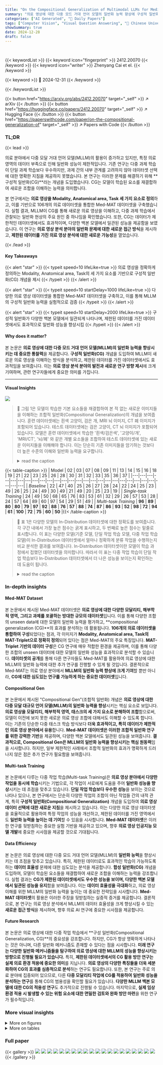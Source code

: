 ```yaml
---
title: "On the Compositional Generalization of Multimodal LLMs for Medical Imaging"
summary: "의료 영상에 대한 다중 모드 거대 언어 모델의 일반화 능력 향상에 구성적 일반화(CG)가 핵심 역할을 수행하며, 제한된 데이터에서도 효과적임을 밝힘."
categories: ["AI Generated", "🤗 Daily Papers"]
tags: ["Computer Vision", "Visual Question Answering", "🏢 Chinese University of Hong Kong, Shenzhen",]
showSummary: true
date: 2024-12-28
draft: false
---
```


<br>

{{< keywordList >}}
{{< keyword icon="fingerprint" >}} 2412.20070 {{< /keyword >}}
{{< keyword icon="writer" >}} Zhenyang Cai et el. {{< /keyword >}}
 
{{< keyword >}} 🤗 2024-12-31 {{< /keyword >}}
 
{{< /keywordList >}}

{{< button href="https://arxiv.org/abs/2412.20070" target="_self" >}}
↗ arXiv
{{< /button >}}
{{< button href="https://huggingface.co/papers/2412.20070" target="_self" >}}
↗ Hugging Face
{{< /button >}}
{{< button href="https://paperswithcode.com/paper/on-the-compositional-generalization-of" target="_self" >}}
↗ Papers with Code
{{< /button >}}




### TL;DR


{{< lead >}}

의료 분야에서 다중 모달 거대 언어 모델(MLLM)의 활용이 증가하고 있지만, 특정 의료 영역의 데이터 부족으로 인해 일반화 성능이 제한적입니다. 기존 연구는 다중 과제 학습이 단일 과제 학습보다 우수하지만, 과제 간의 내부 관계를 고려하지 않아 데이터셋 선택에 대한 명확한 지침을 제공하지 못했습니다. 본 연구는 이러한 문제를 해결하기 위해 **구성적 일반화(CG)**라는 개념을 도입했습니다. CG는 모델이 학습된 요소를 재결합하여 새로운 조합을 이해하는 능력을 의미합니다.

본 연구에서는 **의료 영상을 Modality, Anatomical area, Task 세 가지 요소로 정의**하고, 이를 기반으로 106개의 의료 데이터셋을 통합한 Med-MAT 데이터셋을 구축했습니다. 실험 결과, MLLM이 CG를 통해 새로운 의료 영상을 이해하고, 다중 과제 학습에서 관찰되는 일반화 현상의 주요 원인 중 하나임을 확인했습니다. 또한, CG는 데이터가 제한적인 데이터셋에서도 효과적이며, 다양한 백본 모델에서 일관된 성능을 제공함을 보였습니다. 이 연구는 **의료 영상 분석 분야의 일반화 문제에 대한 새로운 접근 방식**을 제시하고, **제한된 데이터를 가진 의료 영상 분석에 대한 새로운 가능성**을 열었습니다.

{{< /lead >}}


#### Key Takeaways

{{< alert "star" >}}
{{< typeit speed=10 lifeLike=true >}} 의료 영상을 정확하게 정의하는 Modality, Anatomical area, Task의 세 가지 요소를 기반으로 구성적 일반화(CG) 개념을 제시 {{< /typeit >}}
{{< /alert >}}

{{< alert "star" >}}
{{< typeit speed=10 startDelay=1000 lifeLike=true >}} 다양한 의료 영상 데이터셋을 통합한 Med-MAT 데이터셋을 구축하고, 이를 통해 MLLM의 구성적 일반화 능력을 실험적으로 검증 {{< /typeit >}}
{{< /alert >}}

{{< alert "star" >}}
{{< typeit speed=10 startDelay=2000 lifeLike=true >}} 구성적 일반화가 다양한 백본 모델에서 일관되게 나타나며, 제한된 데이터를 가진 데이터셋에서도 효과적으로 일반화 성능을 향상시킴 {{< /typeit >}}
{{< /alert >}}

#### Why does it matter?
본 논문은 **의료 영상에 대한 다중 모드 거대 언어 모델(MLLM)의 일반화 능력을 향상시키는 데 중요한 통찰력**을 제공합니다.  **구성적 일반화(CG)** 개념을 도입하여 MLLM이 새로운 의료 영상을 이해하는 방식을 분석하고, 제한된 데이터를 가진 데이터셋에서도 효과적임을 보여줍니다. 이는 **의료 영상 분석 분야의 발전과 새로운 연구 방향 제시**에 크게 기여하며, 관련 연구자들에게 중요한 의미를 가집니다.

------
#### Visual Insights



![](https://arxiv.org/html/2412.20070/extracted/6099059/images/Train_and_test_CG2.jpg)

> 🔼 그림 1은 모델이 학습한 기본 요소들을 재결합하여 본 적 없는 새로운 이미지들을 이해하는 조합적 일반화(Compositional Generalization)의 개념을 보여줍니다. 훈련 데이터셋에는 흰색 고양이, 검은 개, MRI 뇌 이미지, CT 폐 이미지가 포함되어 있습니다. 테스트 데이터셋에는 검은 고양이, CT 뇌 이미지가 포함되어 있습니다. 모델은 훈련 데이터셋에서 학습한 '흰색/검은색', '고양이/개', 'MRI/CT', '뇌/폐' 와 같은 개별 요소들을 조합하여 테스트 데이터셋에 있는 새로운 이미지들을 이해해야 합니다.  이는 단순히 기존 이미지들을 암기하는 것보다 더 높은 수준의 이해와 일반화 능력을 요구합니다.
> <details>
> <summary>read the caption</summary>
> Figure 1: Examples of Compositional Generalization: The model is required to understand unseen images by recombining the fundamental elements it has learned.
> </details>





{{< table-caption >}}
| Model | 02 | 03 | 07 | 08 | 09 | 11 | 13 | 14 | 15 | 16 | 18 | 19 | 21 | 22 | 23 | 25 | 26 | 28 | 30 | 31 | 32 | 33 | 35 | 36 | 37 |
|---|---|---|---|---|---|---|---|---|---|---|---|---|---|---|---|---|---|---|---|---|---|---|---|---|---|---|
| *Baseline* | 22 | 47 | 40 | 25 | 26 | 27 | 28 | 24 | 22 | 24 | 25 | 23 | 49 | 26 | 25 | 24 | 49 | 30 | 49 | 21 | 49 | 20 | 25 | 23 | 19 |
| *Single-task Training* | 24 | 49 | 50 | 68 | 65 | 76 | 83 | 53 | 61 | 32 | 29 | 26 | 57 | 53 | 28 | 24 | 57 | 64 | 89 | 60 | 97 | 54 | 29 | 51 | 49 |
| *Multi-task Training* | **96** | **89** | **80** | **80** | **79** | **97** | **92** | **88** | **76** | **57** | **88** | **74** | **87** | **86** | **93** | **52** | **98** | **72** | **94** | **61** | **100** | **72** | **75** | **60** | **50** |{{< /table-caption >}}

> 🔼 표 1은 다양한 모델의 In-Distribution 데이터셋에 대한 정확도를 보여줍니다. 각 구간 내에서 가장 높은 점수는 굵게 표시하고, 두 번째로 높은 점수는 밑줄로 표시합니다.  이 표는 다양한 모델(기준 모델, 단일 작업 학습 모델, 다중 작업 학습 모델)이 In-Distribution 데이터셋에서 얼마나 정확하게 분류 작업을 수행하는지 비교 분석한 결과를 보여줍니다.  In-Distribution 데이터셋이란 모델이 학습 과정에서 접했던 데이터셋을 의미합니다.  따라서 이 표는 다중 작업 학습이 단일 작업 학습보다 In-Distribution 데이터셋에서 더 나은 성능을 보이는지 확인하는 데 도움이 됩니다.
> <details>
> <summary>read the caption</summary>
> Table 1: Accuracy of different models on In-Distribution Dataset. Within each segment, bold highlights the best scores, and underlines indicate the second-best.
> </details>





### In-depth insights


#### Med-MAT Dataset
본 논문에서 제시된 Med-MAT 데이터셋은 **의료 영상에 대한 다양한 모달리티, 해부학적 영역, 그리고 과제를 포괄하는 방대한 규모의 데이터셋**입니다.  이를 통해 다양한 조합의 unseen data에 대한 모델의 일반화 능력을 평가하고, **compositional generalization (CG)**의 효과를 분석하는 데 활용됩니다.  **106개의 의료 데이터셋을 통합하여 구성**되었다는 점과, 각 이미지가 **Modality, Anatomical area, Task의 MAT-Triplet으로 정확히 정의**되어 있다는 점은 Med-MAT의 주요 특징입니다.  **MAT-Triplet 기반의 데이터 구성**은 CG 연구에 매우 적합한 환경을 제공하며, 이를 통해 다양한 조합의 unseen 데이터에 대한 모델의 일반화 성능을 효과적으로 분석할 수 있습니다.  **데이터셋의 공개**를 통해 다른 연구자들도 Med-MAT를 활용하여 의료 영상에 대한 MLLM의 일반화 능력에 대한 추가 연구를 진행할 수 있게 될 것입니다.  결론적으로 Med-MAT는 의료 영상 분야에서 **MLLM의 일반화 능력 향상에 크게 기여**할 뿐만 아니라, **CG에 대한 심도있는 연구를 가능하게 하는 중요한 데이터셋**입니다.

#### Compositional Gen
본 논문에서 제시된 "Compositional Gen"(조합적 일반화) 개념은 **의료 영상에 대한 다중 모달 대규모 언어 모델(MLLM)의 일반화 능력을 향상**시키는 핵심 요소로 보입니다.  **의료 영상을 모달리티, 해부학적 영역, 태스크의 세 가지 요소로 분해하여 조합**함으로써, 모델이 이전에 보지 못한 새로운 의료 영상 조합에 대해서도 이해할 수 있도록 합니다. 이는 기존의 단순한 다중 태스크 학습 방식보다 **더욱 효과적이고, 특히 데이터가 제한적인 의료 영상 분야에서 유용**합니다.  **Med-MAT 데이터셋은 이러한 조합적 일반화 연구를 위한 강력한 기반**을 제공하며, 다양한 백본 모델에서도 일관된 성능을 보여줍니다.  **결과적으로, Compositional Gen은 MLLM의 일반화 능력을 향상시키는 핵심 원동력**임을 시사합니다.  하지만,  일부 제한적인 사례에서 조합적 일반화의 효과가 명확하게 드러나지 않은 점은 추가 연구가 필요함을 보여줍니다.

#### Multi-task Training
본 논문에서 다루는 다중 작업 학습(Multi-task Training)은 **의료 영상 분야에서 다양한 작업을 동시에 학습**시키는 기법으로, 각 작업이 서로에게 도움을 주어 **일반화 성능을 향상**시키는 데 초점을 맞추고 있습니다.  **단일 작업 학습보다 우수한 성능**을 보이는 것으로 나타나 있으나,  본 연구에서는 단순히 다양한 작업의 조합이 아닌 작업들 간의 내적 관계, 특히 **구성적 일반화(Compositional Generalization)** 개념을 도입하여  **의료 영상 데이터 선택에 대한 새로운 지침**을 제시하고 있습니다.  이는 다양한 의료 영상 데이터셋을 효율적으로 활용하여 특정 작업의 성능을 개선하고, 제한된 데이터를 가진 영역에서도 **일반화 능력을 높이는 데 기여**할 수 있음을 시사합니다.  **Med-MAT 데이터셋**은 이러한 연구를 뒷받침하는 중요한 실험 기반을 제공하고 있으며, 향후 **의료 영상 인공지능 모델 개발**에 중요한 시사점을 제공할 것으로 기대됩니다.

#### Data Efficiency
본 논문은 의료 영상에 대한 다중 모드 거대 언어 모델(MLLM)의 **일반화 능력**을 향상시키는 데 초점을 맞추고 있습니다. 특히, 제한된 데이터로도 효과적인 학습이 가능하도록 하는 **데이터 효율성** 문제에 대한 심도있는 분석을 제공합니다.  **합성 일반화(CG)** 개념을 도입하여, 모델이 학습된 요소들을 재결합하여 새로운 조합을 이해하는 능력을 강조합니다.  실험 결과는 **CG가 제한된 데이터셋에서도 우수한 성능을 보이며, 다양한 백본 모델에서 일관된 성능을 유지**함을 보여줍니다.  이는 **데이터 효율성을 극대화**하고, 의료 영상 이해를 위한 MLLM의 일반화 능력을 높이는 데 중요한 전략임을 시사합니다.  **Med-MAT 데이터셋**의 활용은 이러한 주장을 뒷받침하는 실증적 증거를 제공합니다.  결론적으로, 본 연구는 의료 영상 분석에서 MLLM의 데이터 효율성을 크게 향상시킬 수 있는 **새로운 접근 방식**을 제시하며, 향후 의료 AI 연구에 중요한 시사점을 제공합니다.

#### Future Research
본 논문은 의료 영상에 대한 다중 작업 학습에서 **구성 일반화(Compositional Generalization, CG)**의 중요성을 강조합니다.  하지만, CG가 항상 명확하게 나타나는 것은 아니며, 다른 일반화 메커니즘도 존재할 수 있다는 점을 시사합니다.  **미래 연구는 다양한 일반화 메커니즘들을 탐구하여 의료 영상에 대한 MLLM의 성능을 향상시키는 방향으로 진행될 필요가 있습니다.**  특히, **제한된 데이터셋에서의 CG 활용 방안 연구는 실제 의료 환경 적용에 중요한 의미**를 지닙니다.  **의료 영상의 다양한 특징들을 더욱 세분화하여 CG의 효과를 심층적으로 분석**하는 연구도 필요합니다.  또한, 본 연구는 주로 의료 분야에 집중되어 있으므로, 다른 **다중 모달리티 작업에 CG를 적용하여 일반화 성능을 분석하는 연구**를 통해 CG의 범용성을 확인할 필요가 있습니다.  **다양한 MLLM 백본 모델에 대한 CG의 적용성 연구**도 추가적으로 진행될 수 있습니다.  마지막으로, **실제 임상 환경 적용 시 발생할 수 있는 위험 요소에 대한 면밀한 검토와 완화 방안 마련**을 위한 연구가 필수적입니다.


### More visual insights

<details>
<summary>More on figures
</summary>


![](https://arxiv.org/html/2412.20070/extracted/6099059/images/mat6.jpg)

> 🔼 그림 2는 Med-MAT 데이터셋을 만드는 과정을 보여줍니다. 106개의 다양한 의료 데이터셋이 모여서 11가지 모달리티, 14개의 해부학적 영역, 13가지 의료 과제를 포함하는 53개의 하위 데이터셋을 생성합니다. 각 하위 데이터셋은 MAT-Triplet (Modality, Anatomical Area, Task)으로 정의되며, 동일한 MAT-Triplet을 공유하는 데이터셋은 통합됩니다. 이 과정을 통해 다양한 의료 영상 데이터의 통합 및 구성을 보여줍니다.  각 데이터셋은 질문-응답 쌍(QA Pairs)으로 변환되어, MLLM(다중 모달 대형 언어 모델) 학습 및 평가에 사용됩니다.
> <details>
> <summary>read the caption</summary>
> Figure 2: The process of integrating a vast amount of labeled medical image data to create Med-MAT.
> </details>



![](https://arxiv.org/html/2412.20070/extracted/6099059/images/qaformat.jpg)

> 🔼 이 그림은 Med-MAT 데이터셋의 질문-응답(QA) 형식 변환 과정을 보여줍니다. 다양한 의료 영상 데이터셋을 VQA 형식으로 변환하는 방법을 단계별로 설명합니다. 먼저, 각 데이터셋의 이미지와 캡션을 바탕으로 질문과 네 가지 선택지가 있는 객관식 문제를 만듭니다. 그런 다음, 각 데이터셋의 특성에 맞는 지침을 추가하여 모델이 질문에 정확하게 답할 수 있도록 돕습니다. 마지막으로 ImageWikiQA 데이터셋을 추가하여 모델의 일반화 성능을 향상시키고 평가 편향을 줄입니다.
> <details>
> <summary>read the caption</summary>
> Figure 3: The QA formatting process of Med-MAT.
> </details>



![](https://arxiv.org/html/2412.20070/x5.png)

> 🔼 그림 4는 다양한 모델에 대해 타겟 데이터셋에서의 정확도 결과를 보여줍니다.  '모든 관련/무관 데이터' 모델은 타겟 데이터와 관련되거나 무관한 모든 데이터셋으로 학습되었습니다. '모드/영역/작업 제외' 모델은 모든 관련 데이터셋으로 학습되었지만, 타겟 데이터와 동일한 요소를 공유하는 데이터셋은 제외하여 의도적으로 CG(합성 일반화)를 방해했습니다. '모든 데이터'는 사용 가능한 모든 학습 세트를 사용합니다. (참고: 일반화를 관찰하기 위해 타겟 데이터는 학습에서 제외되었습니다.)  즉, 이 그림은 다양한 학습 전략(관련 데이터만, 무관 데이터만, 관련 데이터 중 일부 제외)을 사용했을 때의 성능을 비교하여 합성 일반화의 효과를 보여주는 실험 결과입니다.
> <details>
> <summary>read the caption</summary>
> Figure 4: Accuracy results on the Target dataset for various models. ’All Related/Unrelated’ models are trained on all the related or unrelated datasets of the Target Data. ’w/o Modality/Area/Task’ are trained on All Related datasets but omit those sharing the same element as the Target Data, to intentionally disrupt CG. ’All Data’ uses all available training sets. (Note: The Target Data is excluded from training to observe generalization.)
> </details>



</details>




<details>
<summary>More on tables
</summary>


{{< table-caption >}}
| Model | 01 | 04 | 05 | 06 | 10 | 12 | 17 | 20 | 24 | 27 | 29 | 34 |
|---|---|---|---|---|---|---|---|---|---|---|---|---|
| _Baseline_ | 32 | 25 | 33 | **33** | 48 | 27 | 33 | 13 | 34 | 37 | 31 | 20 |
| _Multi-task Training_ | **39** | **26** | **70** | 31 | **58** | **38** | **61** | **40** | **35** | **41** | **55** | **50** |{{< /table-caption >}}
> 🔼 표 2는 모델의 Out-of-Distribution(OOD) 데이터셋에 대한 정확도를 보여줍니다.  OOD 데이터셋은 모델이 훈련 중에 접해보지 못한 새로운 유형의 의료 영상 데이터를 의미합니다.  표는 여러 모델(Baseline, Multi-task Training)의 OOD 데이터셋에 대한 정확도를 보여주며, 각 열은 특정 OOD 데이터셋에 대한 정확도를 나타냅니다. 가장 높은 정확도를 가진 값은 굵게 표시되어 모델의 일반화 성능을 비교하는 데 도움이 됩니다. 이 표는 다양한 모델의 OOD 데이터에 대한 일반화 능력을 평가하는 데 사용됩니다.
> <details>
> <summary>read the caption</summary>
> Table 2: Accuracy of different models on Out-Of-Distribution Dataset. Bold highlights the best scores.
> </details>

{{< table-caption >}}
Related Combination | Target Subset | Target Subset | Baseline | Baseline+ | Trained
---|---|---|---|---:|:---: 
Lung, COVID | Brain, **Cancer** | Lung, Cancer | 25 | 25 | 27
Lung, Cancer | Brain, **State** | Lung, State | 47 | 46 | 50
Brain, Cancer | Lung, **State** | Brain, State | 33 | 50 | 57
Bones, Level | Lung, **State** | Bones, State | 49 | 53 | 51
Bones, Level | Brain, **State** | Bones, State | 49 | 53 | 72
Bones, Level | Breast, **Diseases** | Bones, Diseases | 37 | 33 | 39
Bones, Level | Lung, **Diseases** | Bones, Diseases | 37 | 33 | 43
Bones, Level | Chest, **Diseases** | Bones, Diseases | 37 | 31 | 43
Bones, State | Breast, **Diseases** | Bones, Diseases | 37 | 37 | 43
Bones, State | Lung, **Diseases** | Bones, Diseases | 37 | 37 | 43
Lung, COVID | Breast, **Diseases** | Lung, Diseases | 49 | 48 | 51
Lung, COVID | Bones, **Diseases** | Lung, Diseases | 49 | 48 | 52
Lung, COVID | Chest, **Diseases** | Lung, Diseases | 49 | 48 | 51
CT, Cancer | X-ray, **COVID** | CT, COVID | 47 | 46 | 72
CT, COVID | X-ray, **Diseases** | X-ray, COVID | 30 | 21 | 49
CT, State | X-ray, **Diseases** | X-ray, State | 30 | 21 | 46
CT, State | X-ray, **Cancer** | CT, Cancer | 33 | 28 | 28
CT, Brain(State) | X-ray, **Bones** | X-ray, Brain | 49 | 49 | 91
CT, Brain | X-ray, **Lung** | X-ray, Brain | 49 | 50 | 81
CT, Brain(Cancer) | X-ray, **Bones** | X-ray, Brain | 25 | 51 | 74
CT, Brain | X-ray, **Lung** | X-ray, Brain | 49 | 52 | 52
X-ray, Brain | CT, Lung(State) | CT, Brain(State) | 33 | 50 | 60
X-ray, Lung | CT, Brain | CT, Lung(Cancer) | 25 | 25 | 36
X-ray, Lung | CT, Brain(State) | CT, Lung | 47 | 50 | 81
X-ray, Lung | CT, Brain(Cancer) | CT, Lung | 47 | 50 | 71
CT, Lung (State) | X-ray, Bones | X-ray, Lung | 30 | 32 | 28
CT, Lung (State) | X-ray, Brain | X-ray, Lung | 30 | 32 | 35
CT, Lung (Cancer) | X-ray, Bones | X-ray, Lung | 30 | 32 | 41
CT, Lung (Cancer) | X-ray, Brain | X-ray, Lung | 30 | 32 | 42
Der, Skin, Cancer | FP, Fundus, **Diseases** | Der, Skin, Diseases | 25 | 29 | 33
Der, Skin, Cancer | OCT, Retine, **Diseases** | Der, Skin, Diseases | 25 | 29 | 33
Der, Skin, Diseases | DP, Mouth, **Cancer** | Der, Skin, Cancer | 40 | 33 | 63
Der, Skin, Diseases | Mic, Cell, **Cancer** | Der, Skin, Cancer | 40 | 33 | 63
DP, Mouth, State | Der, Skin, **Cancer** | DP, Mouth, Cancer | 48 | 50 | 52
DP, Mouth, State | Mic, Cell, **Cancer** | DP, Mouth, Cancer | 48 | 50 | 55
FP, Fundus, Diseases | Mic, Cell, **Level** | FP, Fundus, Level | 33 | 36 | 42
Mic, Cell, Cell Identification | FP, Fundus, **Level** | Mic, Cell, Level | 23 | 33 | 32
Mic, Cell, Cell identification | Der, Skin, **Cancer** | Mic, Cell, Cancer | 49 | 50 | 50
Mic, Cell, Cell identification | DP, Mouth, **Cancer** | Mic, Cell, Cancer | 49 | 51 | 62
Mic, Cell, Level | Der, Skin, **Cancer** | Mic, Cell, Cancer | 49 | 51 | 52
Mic, Cell, Level | DP, Mouth, **Cancer** | Mic, Cell, Cancer | 49 | 51 | 58
Mic, Cell, Cancer | FP, Fundus, **Level** | Mic, Cell, Level | 23 | 24 | 27{{< /table-caption >}}
> 🔼 표 3은 다양한 의료 영상 분류 작업에 대한 모델의 일반화 성능을 보여줍니다. '관련 조합' 열은 모델 학습에 사용된 데이터셋 조합을 나타내고, '목표 하위 집합' 열은 모델의 성능을 평가하기 위해 사용된 데이터셋을 나타냅니다. '기준', '기준+', '학습' 열은 각각 모델이 학습 없이, 무작위로 선택된 무관련 데이터로 학습된 경우, 그리고 관련 데이터로 학습된 경우의 정확도를 나타냅니다. 표의 녹색 영역은 성공적인 일반화를, 빨간색 영역은 일반화 실패를 나타냅니다. 네 개의 영역으로 구분된 부분은 고정된 모달리티, 고정된 해부학적 영역, 고정된 작업, 그리고 모달리티-해부학적 영역 쌍 조합의 네 가지 다른 방향 유형을 나타냅니다.
> <details>
> <summary>read the caption</summary>
> Table 3: Generalization results on classification datasets: 'Related Combination' is the training set, 'Target Subset' is the goal. Baseline, Baseline+, and Trained represent the model’s accuracy without training, trained on randomly sampled unrelated data, and trained on related data, respectively. Green section indicates successful generalization, while red section denotes failure. The 4 segmented areas represent different Direction Types: fixed modality, fixed area, fixed task, and modality-area paired combinations.
> </details>

{{< table-caption >}}
| Related Combination | Target Subset | Baseline | Trained |
|---|---|---|---| 
| **CT** - Subset02 | **Brain** - Subset22 | **Cancer** - Subset07 | CT, Brain, Cancer | 28 | 26 |
| **CT** - Subset03 | **Brain** - Subset22 | **Cancer** - Subset21 | CT, Brain, Cancer | 28 | 25 |
| **CT** - Subset02 | **Brain** - Subset22 | **State** - Subset09 | CT, Brain, State | 33 | 64 |
| **CT** - Subset03 | **Brain** - Subset22 | **State** - Subset26 | CT, Brain, State | 33 | 70 |
| **X-ray** - Subset25 | **Lung** - Subset03 | **Diseases** - Subset02 | X-ray, Lung, Diseases | 30 | 45 |
| **X-ray** - Subset26 | **Lung** - Subset03 | **Diseases** - Subset02 | X-ray, Lung, Diseases | 30 | 38 |
| **X-ray** - Subset26 | **Lung** - Subset03 | **Diseases** - Subset08 | X-ray, Lung, Diseases | 30 | 44 |
| **X-ray** - Subset26 | **Breast** - Subset24 | **Diseases** - Subset02 | X-ray, Breast, Diseases | 31 | 32 |
| **X-ray** - Subset28 | **Breast** - Subset24 | **Diseases** - Subset08 | X-ray, Breast, Diseases | 31 | 52 |{{< /table-caption >}}
> 🔼 표 4는 MAT-Triplet의 세 가지 요소를 제공하는 세 가지 데이터셋에서의 일반화 결과를 보여줍니다. 이 표는 세 가지 다른 데이터셋의 MAT-Triplet 요소를 사용하여 모델의 일반화 성능을 평가하기 위한 실험 결과를 보여줍니다. '관련 조합' 열은 훈련에 사용된 데이터셋을 나타내고, '대상 하위 집합' 열은 모델의 성능을 평가한 데이터셋을 나타냅니다. '기준' 열은 훈련 없이 모델의 정확도를 나타내고, '훈련됨' 열은 관련 데이터로 훈련된 모델의 정확도를 나타냅니다. 녹색 영역은 성공적인 일반화를 나타내고, 빨간색 영역은 실패를 나타냅니다. 이 표는 3가지 요소 모두 다른 데이터셋에서 가져온 경우에도 모델이 일반화할 수 있음을 보여줍니다.
> <details>
> <summary>read the caption</summary>
> Table 4: Generalization results from 3 datasets providing different elements of MAT-Triplet (RQ 3). 'Related Combination' is the training set, 'Target Subset' is the goal. Baseline, and Trained represent the model’s accuracy without training and trained on Related data, respectively. Green section indicates successful generalization, while red section denotes failure.
> </details>

{{< table-caption >}}
| Related Combination | Target Subset | Target Subset | Baseline | Trained |
|---|---|---|---|---|
| Lung, Lung Det | Bones, **Diseases** | Lung, Diseases | 49 | 52 |
| Lung, Lung Det | Breast, **Diseases** | Lung, Diseases | 49 | 54 |
| Bones, Spinal Error Det | Breast, **Diseases** | Bones, Diseases | 20 | 30 |
| Bones, Spinal Error Det | Lung, **Diseases** | Bones, Diseases | 20 | 33 |
| MRI, **Diseases Det** | End, Level | End, Diseases | 24 | 27 |
| X-ray, Lung Det | CT, **COVID** | X-ray, COVID | 23 | 26 |
| Der, Skin, Cancer Det | FP, Fundus, **Diseases** | Der, Skin, Diseases | 24 | 29 |
| Mic, Cell, Cancer Det | CT, Kidney, **Diseases** | Mic, Cell, Diseases | 24 | 26 |{{< /table-caption >}}
> 🔼 표 5는 NEXT-Chat 모델을 사용하여 검출 및 분류 작업을 결합하여 분류 대상 데이터셋을 일반화하는 실험 결과를 보여줍니다.  '관련 조합' 열은 훈련에 사용된 데이터셋을 나타내고, '대상 하위 데이터셋' 열은 일반화 성능을 평가하기 위한 목표 데이터셋을 나타냅니다.  '기준' 열은 훈련 없이 모델의 정확도를, '훈련됨' 열은 관련 데이터로 훈련된 모델의 정확도를 보여줍니다.  녹색 영역은 성공적인 일반화를, 빨간색 영역은 실패를 나타냅니다. 표는 고정 모달리티, 고정 영역, 모달리티-영역 쌍 조합 등 네 가지 방향 유형으로 구분된 결과를 보여줍니다. 이를 통해 다양한 조합 방식에 따른 모델의 일반화 성능을 분석합니다.
> <details>
> <summary>read the caption</summary>
> Table 5: Result of NEXT-Chat on CG by using detection and classification tasks to generalize classification Target dataset. Generalization results on classification datasets: 'Related Combination' is the training set, 'Target Subset' is the goal. Baseline and Trained represent the model’s accuracy without training and trained on related data, respectively. Green section indicates successful generalization, while red section denotes failure. The 4 segmented areas represent different Direction Types: fixed modality, fixed area, and modality-area paired combinations.
> </details>

{{< table-caption >}}
| Related Combination | Target Subset | Baseline | Trained |
|---|---|---|---| 
| Lung, Lung Det | Bones, **Diseases** | Lung, Diseases | 41 | 47 |
| Lung, Lung Det | Breast, **Diseases** | Lung, Diseases | 41 | 49 |
| Bones, Spinal Error Det | Breast, **Diseases** | Bones, Diseases | 31 | 35 |
| Bones, Spinal Error Det | Lung, **Diseases** | Bones, Diseases | 31 | 37 |
| MRI, **Diseases Det** | End, Level | End, Diseases | 24 | 26 |
| X-ray, Lung Det | CT, **COVID** | X-ray, COVID | 22 | 23 |
| Der, Skin, Cancer Det | FP, Fundus, **Diseases** | Der, Skin, Diseases | 27 | 30 |
| Mic, Cell, Cancer Det | CT, Kidney, **Diseases** | Mic, Cell, Diseases | 20 | 24 |{{< /table-caption >}}
> 🔼 표 6은 MiniGPT-v2 모델을 사용하여 검출 및 분류 작업을 통해 분류 대상 데이터셋을 일반화하는 과정에서의 조합 일반화(CG) 결과를 보여줍니다.  '관련 조합' 열은 훈련에 사용된 데이터셋을, '대상 하위 데이터셋' 열은 일반화 목표 데이터셋을 나타냅니다.  '기준' 열은 훈련 없이 모델의 정확도를, '훈련됨' 열은 관련 데이터로 훈련된 모델의 정확도를 나타냅니다. 녹색 영역은 성공적인 일반화를, 빨간색 영역은 실패를 나타냅니다. 세 개의 구분된 영역은 세 가지 방향 유형(고정 모드, 고정 영역, 모드-영역 쌍 조합)을 나타냅니다. 이 표는 다양한 데이터 조합이 MiniGPT-v2 모델의 일반화 성능에 미치는 영향을 분석하고, 어떤 조합이 효과적이고 어떤 조합이 효과적이지 않은지 보여줍니다.
> <details>
> <summary>read the caption</summary>
> Table 6: Result of MiniGPT-v2 on CG by using detection and classification tasks to generalize classification Target dataset. Generalization results on classification datasets: 'Related Combination' is the training set, 'Target Subset' is the goal. Baseline and Trained represent the model’s accuracy without training and trained on related data, respectively. Green section indicates successful generalization, while red section denotes failure. The 3 segmented areas represent different Direction Types: fixed modality, fixed area, and modality-area paired combinations.
> </details>

{{< table-caption >}}
| Related Combination | Target Subset | Baseline | Trained |
|---|---|---|---| 
| **Bones**, State, Breast, **Diseases** | **Bones**, Diseases | 61 | 65 |
| **Lung**, COVID, Bones, **Diseases** | **Lung**, Diseases | 80 | 91 |
| CT, **COVID**, X-ray, **Diseases** | **X-ray**, COVID | 35 | 40 |
| CT, **State**, X-ray, **Diseases** | **X-ray**, State | 35 | 43 |
| X-ray, **Lung**, CT, Brain(Cancer) | **CT**, Lung | 32 | 33 |
| X-ray, **Lung**, CT, Brain | **CT**, Lung(Cancer) | 65 | 72 |
| **FP**, Fundus, Diseases, Mic, Cell, **Level** | **FP**, Fundus, Level | 48 | 45 |
| **Mic**, Cell, Cell Identification, FP, Fundus, **Level** | **Mic**, Cell, Level | 34 | 41 |{{< /table-caption >}}
> 🔼 표 7은 Med-MAT 데이터셋의 일부 분류 데이터셋에서 Qwen2-VL 모델의 성능을 보여줍니다.  각 행은 특정 훈련 데이터 조합(관련 데이터 조합)과 테스트 데이터셋(타겟 서브셋)을 나타내며, 모델이 타겟 데이터셋에 대해 얼마나 잘 일반화하는지 평가합니다. 녹색 영역은 성공적인 일반화를, 빨간색 영역은 일반화 실패를 나타냅니다. 이 표는 다중 작업 학습에서의 조성 일반화(CG)의 효과를 분석하는 데 사용됩니다.  다양한 방식으로 고정된 모달리티, 고정된 해부학적 영역, 고정된 작업, 그리고 모달리티-해부학적 영역 쌍 조합을 통해 CG의 영향을 평가합니다.
> <details>
> <summary>read the caption</summary>
> Table 7: Result of Qwen2-VL on selected classification datasets in Med-MAT. Green section indicates successful generalization, while red section denotes failure.
> </details>

{{< table-caption >}}
| Related Combination | Target Subset | Baseline | Trained |
|---|---|---|---| 
| Bones, State | Breast, **Diseases** | Bones, Diseases | 52 | 59 |
| Lung, COVID | Bones, **Diseases** | Lung, Diseases | 64 | 75 |
| CT, **COVID** | X-ray, Diseases | X-ray, COVID | 33 | 38 |
| CT, **State** | X-ray, Diseases | X-ray, State | 33 | 41 |
| X-ray, **Lung** | CT, Brain(Cancer) | CT, Lung | 31 | 29 |
| X-ray, **Lung** | CT, Brain | CT, Lung(Cancer) | 49 | 57 |
| FP, Fundus, Diseases | Mic, Cell, **Level** | FP, Fundus, Level | 55 | 61 |
| Mic, Cell, Cell Identification | FP, Fundus, **Level** | Mic, Cell, Level | 10 | 32 |{{< /table-caption >}}
> 🔼 표 8은 Med-MAT 데이터셋의 일부 분류 데이터셋에 대해 Llama-3.2-Vision 모델의 일반화 성능을 보여줍니다.  표는 관련 데이터 조합(훈련 세트)과 대상 데이터셋(테스트 세트)을 보여주고, 각각에 대한 기준 성능(Baseline, 훈련 없이), 관련 데이터로 훈련된 모델의 성능(Trained)을 나타냅니다.  녹색 영역은 성공적인 일반화를, 빨간색 영역은 일반화 실패를 나타냅니다.  이를 통해 특정 데이터 조합이 모델의 일반화 능력에 미치는 영향을 분석하고, Llama-3.2-Vision 모델의 일반화 성능을 평가합니다.
> <details>
> <summary>read the caption</summary>
> Table 8: Result of Llama-3.2-Vision on selected classification datasets in Med-MAT. Green section indicates successful generalization, while red section denotes failure.
> </details>

{{< table-caption >}}
| Subset No. | Modality | Anatomical Area | Task | Datasets No. |
|---|---|---|---|---|
| 01 | Co | Cervix | Cervical Picture Quality Evaluation | 1 |
| 02 | CT | Kidney | Kidney Diseases Classification | 2 |
| 03 | CT | Lung | COVID-19 Classification | 3,4,6 |
| 04 | CT | Lung | Lung Cancer Classification | 5 |
| 05 | CT | Brain | Brain Hemorrhage Classification | 7 |
| 06 | CT | Brain | Brain Cancer Classification | 8 |
| 07 | Der | Skin | Melanoma Type Classification | 10 |
| 08 | Der | Skin | Skin Diseases Classification | 9, 11-15, 71, 72, 74 |
| 09 | DP | Mouth | Teeth Condition Classification | 16 |
| 10 | DP | Mouth | Oral Cancer Classification | 17 |
| 11 | End | Intestine | Intestine Cleanliness Level | 18 |
| 12 | End | Bladder | Cancer Degree Classification | 19 |
| 13 | End | Intestine | Intestine Diseases Classification | 20 |
| 14 | FP | Fundus | Eye Diseases Classification | 21-23, 26-28, 31, 32, 75 |
| 15 | FP | Fundus | Multiple-labels Eye Diseases Classification | 24, 25, 68 |
| 16 | FP | Fundus | Blindness Level | 29 |
| 17 | FP | Fundus | Retinal Images Quality Evaluation | 30 |
| 18 | Mic | Cell | Cell Type Classification | 33, 36-38, 39-41, 44, 65, 70 |
| 19 | Mic | Cell | Prostate Cancer Degree Classification | 34 |
| 20 | Mic | Cell | Multiple-labels Blood Cell Classification | 35 |
| 21 | Mic | Cell | Cancer Classification | 42, 67 |
| 22 | MRI | Brain | Head Diseases Classification | 44, 45 |
| 23 | OCT | Retina | Retina Diseases Classification | 46, 47 |
| 24 | US | Breast | Breast Cancer Classification | 48 |
| 25 | X-ray | Bones | Degree Classification of Knee | 49, 53 |
| 26 | X-ray | Bones | Fractured Classification | 50, 51 |
| 27 | X-ray | Bones | Vertebrae Diseases Classification | 52 |
| 28 | X-ray | Lung | COVID-19 and Pneumonia Classification | 54-57, 60, 62, 81 |
| 29 | X-ray | Breast | Breast Diseases Classification | 58, 78 |
| 30 | X-ray | Lung | Tuberculosis Classification | 59, 79 |
| 31 | X-ray | Chest | Multiple-labels Chest Classification | 61, 73, 76, 77, 80, 85, 87 |
| 32 | X-ray | Brain | Tumor Classification | 63 |
| 33 | Mic | Cell | Multi-labels Diseases | 84 |
| 34 | FP | Fundus | Level Identification | 66 |
| 35 | X-ray | Bones | Level Identification | 69 |
| 36 | X-ray | Bones | Spinal lesion Classification | 86 |
| 37 | X-ray | Breast | Multi-labels Diseases | 82 |
| 38 | Der | Skin | Lesion Det/Seg | 88-91 |
| 39 | End | Intestine | PolyP Det/Seg | 92-93 |
| 40 | End | Intestine | Surgical Procedures Det/Seg | 94 |
| 41 | End | Intestine | Multi-labels Det/Seg | 95 |
| 42 | Mic | Cell | Cancer Cell Det/Seg | 96 |
| 43 | US | Chest | Cancer Det/Seg | 97 |
| 44 | US | Thyroid | Thyroid Nodule Region Det/Seg | 98 |
| 45 | MRI | Intestine | Multi-labels Det/Seg | 103 |
| 46 | MRI | Liver | Liver Det/Seg | 104, 105 |
| 47 | X-ray | Lung | Lung Det/Seg | 99 |
| 48 | X-ray | Lung | Pneumothorax Det/Seg | 106 |
| 49 | X-ray | Bones | Spinal Anomaly Det | 100 |
| 50 | X-ray | Chest | Multi-labels Det | 101, 102 |
| 51 | FP | Fundus | Vessel Seg | 107 |
| 52 | FP | Fundus | Optic Disc and Cup Seg | 108 |{{< /table-caption >}}
> 🔼 표 9는 Med-MAT 데이터셋의 하위 데이터셋에 대한 세부 정보를 보여줍니다.  각 하위 데이터셋은 의료 영상의 종류(예: 컴퓨터 단층 촬영(CT), 자기 공명 영상(MRI), 초음파(US) 등), 해부학적 영역(예: 폐, 뇌, 피부 등), 그리고 수행된 의료 작업(예: 질병 분류, 병변 검출 등)을 기준으로 분류됩니다.  표의 파란색 부분은 분류 작업에 사용된 하위 데이터셋을, 녹색 부분은 검출 작업에 사용된 하위 데이터셋을 나타냅니다.  약어는 다음과 같습니다: Co(콜포스코피), CT(컴퓨터 단층촬영), DP(디지털 사진), FP(안저 사진), MRI(자기 공명 영상), OCT(광간섭 단층촬영), Der(피부경검경), End(내시경), Mic(현미경 영상), US(초음파).
> <details>
> <summary>read the caption</summary>
> Table 9: The details of subset. In particular, Co stands for Colposcopy, CT represents Computed Tomography, DP refers to Digital Photography, FP is for Fundus Photography, MRI denotes Magnetic Resonance Imaging, OCT signifies Optical Coherence Tomography, Der refers to Dermoscopy, End stands for Endoscopy, Mic indicates Microscopy Images, and US represents Ultrasound. The blue section represents the classification dataset and the green section represents the detection
> </details>

{{< table-caption >}}
| No. | Name | Description | Citation |
|---|---|---|---| 
| 1 | <a href="https://www.kaggle.com/competitions/intel-mobileodt-cervical-cancer-screening/data">Intel &amp; MobileODT Cervical Screening</a> | Cervix Type in Screening | BenO et al. (2017) |
| 2 | <a href="https://www.kaggle.com/datasets/nazmul0087/ct-kidney-dataset-normal-cyst-tumor-and-stone">CT Kindney Dataset</a> | Normal or Cyst or Tumor | Islam et al. (2022a) |
| 3 | <a href="https://www.kaggle.com/datasets/plameneduardo/sarscov2-ctscan-dataset">SARS-COV-2 Ct-Scan</a> | COVID19, Classification Dataset | Soares et al. (2020) |
| 4 | <a href="https://tianchi.aliyun.com/dataset/106604">COVID CT COVID-CT</a> | COVID19, Classification Dataset. | Zhao et al. (2020) |
| 5 | <a href="https://tianchi.aliyun.com/dataset/93929">Chest CT-Scan</a> | Cancer Classification | SunneYi (2021) |
| 6 | <a href="https://tianchi.aliyun.com/dataset/93666">COVID-19-CT SCAN IMAGES</a> | COVID19, Classification | wjXiaochuangw (2019) |
| 7 | <a href="https://www.kaggle.com/datasets/felipekitamura/head-ct-hemorrhage?select=labels.csv">Head CT</a> | Head Hemorrhage | Kitamura (2018) |
| 8 | <a href="https://www.kaggle.com/datasets/trainingdatapro/computed-tomography-ct-of-the-brain">CT of Brain</a> | Head Cancer | Data (2023) |
| 9 | <a href="https://www.cs.rug.nl/%C2%A0imaging/databases/melanoma_naevi/">MED-NODE</a> | Melanoma or Naevus | Giotis et al. (2015) |
| 10 | <a href="https://challenge2020.isic-archive.com/">ISIC 2020</a> | Melanoma, Benign or Malignant | Rotemberg et al. (2021) |
| 11 | <a href="https://data.mendeley.com/datasets/zr7vgbcyr2/1">PED-UFES-20</a> | Skin Multi Classification | Pacheco et al. (2020) |
| 12 | <a href="https://www.kaggle.com/datasets/arafathussain/monkeypox-skin-image-dataset-2022,%20https://www.heywhale.com/mw/dataset/62eb75d6fef0903951b1f199">Web-scraped Skin Image</a> | Skin Desease Multi Classification | Islam et al. (2022b) |
| 13 | <a href="https://www.kaggle.com/datasets/angelachristabel/isbi-2016?select=Training_GroundTruth.csv">ISBI 2016</a> | Skin Lesion Classification | Gutman et al. (2016) |
| 14 | <a href="https://www.kaggle.com/datasets/andrewmvd/isic-2019">ISIC 2019</a> | Skin Desease Multi Classification | Combalia et al. (2019) |
| 15 | <a href="https://www.kaggle.com/datasets/nodoubttome/skin-cancer9-classesisic">Skin Cancer ISIC</a> | Skin Cancer Multi Classification | Katanskiy (2019) |
| 16 | <a href="https://www.kaggle.com/datasets/salmansajid05/oral-diseases/data">Dental Condition Dataset</a> | Teeth condition classification | Sajid (2024) |
| 17 | <a href="https://www.kaggle.com/datasets/zaidpy/oral-cancer-dataset">Oral Cancer Dataset</a> | Oral cancer Classification | RASHID (2024) |
| 18 | <a href="https://datasets.simula.no/nerthus/">The Nerthus Dataset</a> | Cleanliness level | Pogorelov et al. (2017a) |
| 19 | <a href="https://commons.datacite.org/doi.org/10.5281/zenodo.7741475">Endoscopic Bladder Tissue</a> | Canser Degree Classification | Lazo et al. (2023) |
| 20 | <a href="https://www.kaggle.com/datasets/meetnagadia/kvasir-dataset">Kvasir</a> | Multi Disease Classification | Pogorelov et al. (2017b) |
| 21 | <a href="https://figshare.com/s/c2d31f850af14c5b5232">ACRIMA</a> | Glaucoma | Ovreiu et al. (2021) |
| 22 | <a href="https://www.kaggle.com/datasets/nurmukhammed7/augemnted-ocular-diseases">Augemnted ocular diseases AOD</a> | Multi Classification of eye diseases | Бақтыбекұлы (2021) |
| 23 | <a href="https://www.kaggle.com/datasets/linchundan/fundusimage1000">JSIEC</a> | Multi Classification of eye diseases | Cen et al. (2021) |
| 24 | <a href="https://data.mendeley.com/datasets/pc4mb3h8hz/1">Multi-Label Retinal Diseases</a> | Multi Classification of eye diseases | Rodríguez et al. (2022) |
| 25 | <a href="https://github.com/openmedlab/Awesome-Medical-Dataset/blob/main/resources/RFMiD.md">RFMiD 2.0</a> | Multi Classification of eye diseases | Panchal et al. (2023) |
| 26 | <a href="https://www.kaggle.com/datasets/nafin59/ocular-toxoplasmosis-fundus-images-dataset">ToxoFundus(Data Processed Paper)</a> | Ocular toxoplasmosis | Cardozo et al. (2023) |
| 27 | <a href="https://www.kaggle.com/datasets/nafin59/ocular-toxoplasmosis-fundus-images-dataset">ToxoFundus(Data Raw 6class All)</a> | Ocular toxoplasmosis | Cardozo et al. (2023) |
| 28 | <a href="https://www.kaggle.com/datasets/xiaoliang2121/adamdataset">Adam dataset</a> | Age-related Macular Degeneration | Liang (2021) |
| 29 | <a href="https://www.kaggle.com/competitions/aptos2019-blindness-detection">APTOS 2019 Blindness</a> | Blindness Level Identification 0 4 | Karthik et al. (2019) |
| 30 | <a href="https://www.kaggle.com/datasets/subhajournal/drimdb-diabetic-retinopathy-images-database">DRIMBD</a> | Quality Testing of Retinal Images | Prentasic et al. (2013) |
| 31 | <a href="https://www.kaggle.com/datasets/sshikamaru/glaucoma-detection">Glaucoma Detection</a> | Glaucoma Classification | Zhang and Das (2022) |
| 32 | <a href="https://zenodo.org/records/5793241">AIROGS</a> | Glaucoma Classification | de Vente et al. (2023) |
| 33 | <a href="https://github.com/KaikaiZhao/HEp-2_cell_classification">ICPR-HEp-2</a> | Multi Classification | Qi et al. (2016) |
| 34 | <a href="https://data.mendeley.com/datasets/9xxm58dvs3/1">SICAPv2</a> | Cancer Degree Classification | Silva-Rodríguez et al. (2020) |
| 35 | <a href="https://www.kaggle.com/datasets/paultimothymooney/blood-cells">Blood Cell Images</a> | Blood Cell Classificaion (Multi) | Mooney (2017) |
| 36 | <a href="https://www.kaggle.com/datasets/ambarish/breakhis">BreakHis</a> | Cell type and beginormag | Bukun (2019) |
| 37 | <a href="https://bupt-ai-cz.github.io/HSA-NRL/">Chaoyang</a> | Multi Classification of pathologists | Zhu et al.  |
| 38 | <a href="https://data.mendeley.com/datasets/tt3yj2pf38/3">HuSHeM</a> | Sperm Head Morphology Classificaion | Shaker (2018) |
| 39 | <a href="https://www.kaggle.com/datasets/andrewmvd/bone-marrow-cell-classification">Bone Marrow Cell Classification</a> | Bone Marrow Cell Classification | Matek et al. (2021) |
| 40 | <a href="https://zenodo.org/records/1214456">NCT-CRC-HE-100K</a> | Multi Classification | Kather et al. (2018) |
| 41 | <a href="https://www.kaggle.com/datasets/andrewmvd/malignant-lymphoma-classification">Malignant Lymphoma Classification</a> | Multi Classification | Orlov et al. (2010a) |
| 42 | <a href="https://www.kaggle.com/c/histopathologic-cancer-detection/data">Histopathologic Cancer Detection</a> | Cancer Classification | Cukierski (2018) |
| 43 | <a href="https://www.kaggle.com/datasets/xilezhu/lc25000">LC25000</a> | Multi Classification of Lung and Colon | Zhu (2022) |
| 44 | <a href="https://www.kaggle.com/datasets/fernando2rad/brain-tumor-mri-images-17-classes">Brain Tumor 17 Classes</a> | Multi Classification | Feltrin (2022) |
| 45 | <a href="https://www.kaggle.com/datasets/masoudnickparvar/brain-tumor-mri-dataset">Tumor Classification</a> | Pituitary or Glioma or Meningioma or Notumor | Nickparvar (2021a) |
| 46 | <a href="https://www.kaggle.com/datasets/andrewmvd/malignant-lymphoma-classification">Malignant Lymphoma Classification</a> | Multi Classification of eye diseases | Orlov et al. (2010b) |
| 47 | <a href="https://www.kaggle.com/datasets/obulisainaren/retinal-oct-c8">Retinal OCT-C8</a> | Multi Classification of eye diseases | Subramanian et al. (2022) |
| 48 | <a href="https://www.kaggle.com/datasets/sabahesaraki/breast-ultrasound-images-dataset">BUSI</a> | Breast Cancer | Al-Dhabyani et al. (2020) |
| 49 | <a href="https://data.mendeley.com/datasets/t9ndx37v5h/1">Digital Knee X-Ray Images</a> | Degree Classification of Knee | Gornale and Patravali (2020) |
| 50 | <a href="https://www.kaggle.com/datasets/preetviradiya/brian-tumor-dataset">Bone Fracture Multi-Region X-ray Data</a> | Fractured Classification | Nickparvar (2021b) |
| 51 | <a href="https://www.kaggle.com/datasets/devbatrax/fracture-detection-using-x-ray-images">Fracture detection</a> | Fractured Classification | Batra (2024) |
| 52 | <a href="https://www.kaggle.com/datasets/yasserhessein/the-vertebrae-xray-images">The vertebrae X-ray image</a> | Vertebrae | Fraiwan et al. (2022) |
| 53 | <a href="https://www.kaggle.com/datasets/shashwatwork/knee-osteoarthritis-dataset-with-severity">Knee Osteoarthritis Dataset</a> | Knee Osteoarthritis with severity grading | Chen (2018) |
| 54 | <a href="https://lhncbc.nlm.nih.gov/LHC-downloads/downloads.html#tuberculosis-image-data-sets">Shenzhen Chest X-Ray Set</a> | COVID19, Classification Dataset. | Jaeger et al. (2014) |
| 55 | <a href="https://data.mendeley.com/datasets/jctsfj2sfn/1">Chest X-ray PD</a> | COVID and Pneumonia | Asraf and Islam (2021) |
| 56 | <a href="https://www.heywhale.com/mw/dataset/6027caee891f960015c863d7/content">COVID-19 CHEST X-RAY DATABASE</a> | COVID and Pneumonia | Chowdhury et al. (2020) |
| 57 | <a href="https://github.com/ari-dasci/covidgr">COVIDGR</a> | COVID19, Classification | Tabik et al. (2020) |
| 58 | <a href="https://www.kaggle.com/datasets/kmader/mias-mammography">MIAS</a> | Multi Classification of Breast | Mader (2017) |
| 59 | <a href="https://www.kaggle.com/datasets/tawsifurrahman/tuberculosis-tb-chest-xray-dataset">Tuberculosis Chest X-Ray Database</a> | Tuberculosis | Rahman et al. (2020) |
| 60 | <a href="https://www.kaggle.com/datasets/andrewmvd/pediatric-pneumonia-chest-xray">Pediatric Pneumonia Chest X-Ray</a> | Pneumonia Classification | Kermany (2018) |{{< /table-caption >}}
> 🔼 표 10은 논문에서 사용된 의료 데이터셋에 대한 세부 정보를 제공합니다.  각 데이터셋의 이름, 설명, 인용 정보를 포함하여 총 109개의 의료 데이터셋이 포함되어 있습니다. 데이터셋 설명에는 데이터셋의 유형(예: 분류, 탐지, 세분화), 해당되는 신체 부위, 그리고 질병의 종류 등이 포함됩니다. 이 표는 논문에서 사용된 데이터셋에 대한 전반적인 개요를 제공하여 연구의 재현성과 투명성을 높이는 데 기여합니다.
> <details>
> <summary>read the caption</summary>
> Table 10: The details of the medical datasets are provided
> </details>

{{< table-caption >}}
| No. | Name | Description | Citation |
|---|---|---|---| 
| 61 | <a href="https://www.kaggle.com/datasets/nih-chest-xrays/sample">Random Sample of NIH Chest X-Ray Dataset</a> | Multi Classificaiton of Chest | Wang et al. (2017) |
| 62 | <a href="https://www.kaggle.com/datasets/praveengovi/coronahack-chest-xraydataset">CoronaHack-Chest X-Ray</a> | Pnemonia Classifcition with Virus type | Praveen (2019) |
| 63 | <a href="https://www.kaggle.com/datasets/preetviradiya/brian-tumor-dataset">Brain Tumor Dataset</a> | Tumor Classification | Viradiya (2020) |
| 64 | <a href="https://github.com/mattgroh/fitzpatrick17k">Fitzpatrick 17k (Nine Labels)</a> | Multi Classification | Groh et al. (2021) |
| 65 | <a href="https://figshare.com/s/d6fb591f1beb4f8efa6f">BioMediTech</a> | Multi Classification | Nanni et al. (2016) |
| 66 | <a href="https://zenodo.org/records/4891308">Diabetic retinopathy</a> | Diabetic Retinopathy Level | Benítez et al. (2021) |
| 67 | <a href="https://tianchi.aliyun.com/dataset/90101/notebook">Leukemia</a> | Cancer Classification | Codella et al. (2019) |
| 68 | <a href="https://odir2019.grand-challenge.org/introduction/">ODIR-5K</a> | Multiple Labels Classification | University (2019) |
| 69 | <a href="https://aistudio.baidu.com/datasetdetail/69582/0">Arthrosis</a> | Bone Age Classification | Zha (2021) |
| 70 | <a href="https://bupt-ai-cz.github.io/HSA-NRL/">HSA-NRL</a> | Multi Classification of pathologists | Zhu et al. (2021) |
| 71 | <a href="https://challenge.isic-archive.com/data/#2018">ISIC 2018 (Task 3)</a> | Multi Classification | Codella et al. (2019) |
| 72 | <a href="https://challenge.isic-archive.com/data/#2018">ISIC 2017 (Task 3)</a> | Multi Classification | Codella et al. (2018) |
| 73 | <a href="https://opendatalab.com/OpenDataLab/ChestX-Det">ChestX-Det</a> | Multi Classification | Lian et al. (2021) |
| 74 | <a href="https://www.kaggle.com/datasets/nafin59/monkeypox-skin-lesion-dataset">Monkeypox Skin Lesion Dataset</a> | Only Monkeypox | Ali et al. (2022) |
| 75 | <a href="https://www.kaggle.com/datasets/jr2ngb/cataractdataset">Cataract Dataset</a> | Multi Classification | JR2NGB (2019) |
| 76 | <a href="https://www.kaggle.com/datasets/raddar/chest-xrays-indiana-university?select=indiana_reports.csv">ChestX-rays IndianaUniversity</a> | Multi-label Classification | Raddar (2019) |
| 77 | <a href="https://www.kaggle.com/datasets/willarevalo/chexpert-v10-small">CheXpert v1.0 small</a> | Multi-label Classification | Arevalo (2020) |
| 78 | <a href="https://www.kaggle.com/datasets/awsaf49/cbis-ddsm-breast-cancer-image-dataset">CBIS-DDSM</a> | Multi Classification | Lee et al. (2017) |
| 79 | <a href="https://www.kaggle.com/datasets/nurkaraca/nlm-montgomerycxrset">NLM-TB</a> | Tuberculosis | Karaca (2022) |
| 80 | <a href="https://nihcc.app.box.com/v/ChestXray-NIHCC/folder/36938765345">ChestXray-NIHCC</a> | Multi-label Classification | Summers and Ronald (2020) |
| 81 | <a href="https://www.kaggle.com/datasets/andyczhao/covidx-cxr2">COVIDx CXR-4</a> | COVID19, Classification | Wang et al. (2020) |
| 82 | <a href="https://www.kaggle.com/datasets/ssmann/vindr-mammo-dataset">VinDr-Mammo</a> | Multi-label Classification | Nguyen et al. (2023) |
| 83 | <a href="https://data.mendeley.com/datasets/snkd93bnjr/1">PBC dataset normal DIB</a> | Multi Classification | Acevedo et al. (2020) |
| 84 | <a href="https://www.kaggle.com/competitions/hpa-single-cell-image-classification/data?select=train.csv">Human Protein Atlas</a> | Multi-label Classification (Only green) | Le et al. (2022) |
| 85 | <a href="https://www.rsna.org/rsnai/ai-image-challenge/rsna-pneumonia-detection-challenge-2018">RSNA Pneumonia Detection Challenge 2018</a> | Multi-label Classification | Anouk Stein et al. (2018) |
| 86 | <a href="https://www.physionet.org/content/vindr-spinexr/1.0.0/">VinDr-SpineXR</a> | Multi Classification of Bones Diseases | Pham et al. (2021) |
| 87 | <a href="https://physionet.org/content/vindr-pcxr/1.0.0/">VinDr-PCXR</a> | Multi-label Classification | Pham et al. (2022) |
| 88 | <a href="https://paperswithcode.com/dataset/ph2">PH2</a> | Melanoma Segmentation | Mendonca et al. (2015) |
| 89 | <a href="https://www.kaggle.com/datasets/angelachristabel/isbi-2016?select=Training_GroundTruth.csv">ISBI 2016 (Task3B)</a> | Melanoma Segmentation | Gutman et al. (2016) |
| 90 | <a href="https://challenge.isic-archive.com/data/#2018">ISIC 2016 (Task 1)</a> | Melanoma Segmentation | Gutman et al. (2016) |
| 91 | <a href="https://challenge.isic-archive.com/data/#2018">ISIC 2017</a> | Melanoma Segmentation | Codella et al. (2018) |
| 92 | <a href="https://polyp.grand-challenge.org/CVCClinicDB/">CVC-ClinicDB</a> | Polyp Segmentation | Bernal et al. (2015) |
| 93 | <a href="https://datasets.simula.no/kvasir-seg/, https://github.com/DebeshJha/2020-MediaEval-Medico-polyp-segmentation/tree/master">Kvasir-SEG</a> | Polyp segmentation | Jha et al. (2020) |
| 94 | <a href="https://www.kaggle.com/datasets/salmanmaq/m2caiseg">m2caiseg</a> | Surgical Instrument Segmentation | Maqbool et al. (2020) |
| 95 | <a href="https://edd2020.grand-challenge.org/Data/">EDD 2020</a> | Multiple Diseases Segmentation in Intestine | Ali et al. (2020) |
| 96 | <a href="https://data.mendeley.com/datasets/9xxm58dvs3/1">SICAPv2</a> | Cancer Cells Segmentation | Silva-Rodríguez et al. (2020) |
| 97 | <a href="https://www.kaggle.com/datasets/sabahesaraki/breast-ultrasound-images-dataset">BUSI</a> | Cancer Segmentation | Hesaraki (2022) |
| 98 | <a href="https://github.com/haifangong/TRFE-Net-for-thyroid-nodule-segmentation">TN3K</a> | Thyroid Nodule Segmentation | Gong et al. (2022) |
| 99 | <a href="https://openi.nlm.nih.gov/imgs/collections/NLM-MontgomeryCXRSet.zip">NLM-TB</a> | Lung Segmentation (With left or right) | Gong et al. (2021) |
| 100 | <a href="https://www.physionet.org/content/vindr-spinexr/1.0.0/">VinDr-SpineXR</a> | Spinal X-ray Anaomaly Detection | Pham et al. (2021) |
| 101 | <a href="https://physionet.org/content/vindr-pcxr/1.0.0/">VinDr-PCXR</a> | Multiple Diseases Segmentation in Chest | Pham et al. (2022) |
| 102 | <a href="https://opendatalab.com/OpenDataLab/ChestX-Det">ChestX-Det</a> | Multiple Diseases Segmentation in Chest | Lian et al. (2021) |
| 103 | <a href="https://www.kaggle.com/competitions/uw-madison-gi-tract-image-segmentation/overview">UW-Madison Gl Tract Image Segmentation</a> | Surgical Instrument Segmentation | Lee et al. (2024) |
| 104 | <a href="https://zenodo.org/records/7774566">Duke Liver Dataset MRI v1</a> | Liver Segmentation | Macdonald et al. (2020) |
| 105 | <a href="https://zenodo.org/records/7774566">Duke Liver Dataset MRI v2</a> | Liver Segmentation | Macdonald et al. (2020) |
| 106 | <a href="https://www.kaggle.com/c/siim-acr-pneumothorax-segmentation">SIIM-ACR Pneumothorax Segmentation</a> | Pneumothorax Segmentation | Zawacki et al. (2019) |
| 107 | <a href="https://figshare.com/articles/figure/FIVES_A_Fundus_Image_Dataset_for_AI-based_Vessel_Segmentation/19688169/1?file=34969398">FIVES</a> | Fundus Vascular Segmentation | Jin et al. (2022) |
| 108 | <a href="https://github.com/miag-ull/rim-one-dl?tab=readme-ov-file">RIM-ONE DL</a> | Optic Disc and Cup Segmentation | Batista et al. (2020) |
| 109 | <a href="https://ieee-dataport.org/documents/palm-pathologic-myopia-challenge">PALM19</a> | Optic Disc Segmentation | Fu et al. (2019) |{{< /table-caption >}}
> 🔼 표 10의 내용을 잇는 표이며, 다양한 의료 데이터셋들의 세부 정보를 보여줍니다. 각 데이터셋의 이름, 설명, 인용 정보를 포함하고 있습니다. 데이터셋은 질병 분류, 검출 및 분할 등 다양한 의료 영상 분석 작업에 사용됩니다.  의학적 모달리티, 해부학적 영역, 의학적 작업 등의 정보를 통해 데이터셋들을 상세히 설명합니다.
> <details>
> <summary>read the caption</summary>
> Table 11: Continued from Table 10.
> </details>

</details>




### Full paper

{{< gallery >}}
<img src="paper_images/1.png" class="grid-w50 md:grid-w33 xl:grid-w25" />
<img src="paper_images/2.png" class="grid-w50 md:grid-w33 xl:grid-w25" />
<img src="paper_images/3.png" class="grid-w50 md:grid-w33 xl:grid-w25" />
<img src="paper_images/4.png" class="grid-w50 md:grid-w33 xl:grid-w25" />
<img src="paper_images/5.png" class="grid-w50 md:grid-w33 xl:grid-w25" />
<img src="paper_images/6.png" class="grid-w50 md:grid-w33 xl:grid-w25" />
<img src="paper_images/7.png" class="grid-w50 md:grid-w33 xl:grid-w25" />
<img src="paper_images/8.png" class="grid-w50 md:grid-w33 xl:grid-w25" />
<img src="paper_images/9.png" class="grid-w50 md:grid-w33 xl:grid-w25" />
<img src="paper_images/10.png" class="grid-w50 md:grid-w33 xl:grid-w25" />
<img src="paper_images/11.png" class="grid-w50 md:grid-w33 xl:grid-w25" />
<img src="paper_images/12.png" class="grid-w50 md:grid-w33 xl:grid-w25" />
<img src="paper_images/13.png" class="grid-w50 md:grid-w33 xl:grid-w25" />
<img src="paper_images/14.png" class="grid-w50 md:grid-w33 xl:grid-w25" />
<img src="paper_images/15.png" class="grid-w50 md:grid-w33 xl:grid-w25" />
<img src="paper_images/16.png" class="grid-w50 md:grid-w33 xl:grid-w25" />
<img src="paper_images/17.png" class="grid-w50 md:grid-w33 xl:grid-w25" />
<img src="paper_images/18.png" class="grid-w50 md:grid-w33 xl:grid-w25" />
<img src="paper_images/19.png" class="grid-w50 md:grid-w33 xl:grid-w25" />
<img src="paper_images/20.png" class="grid-w50 md:grid-w33 xl:grid-w25" />
{{< /gallery >}}